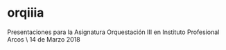 # orqiiia
Presentaciones para la Asignatura Orquestación III en Instituto Profesional Arcos \ 14 de Marzo 2018 
